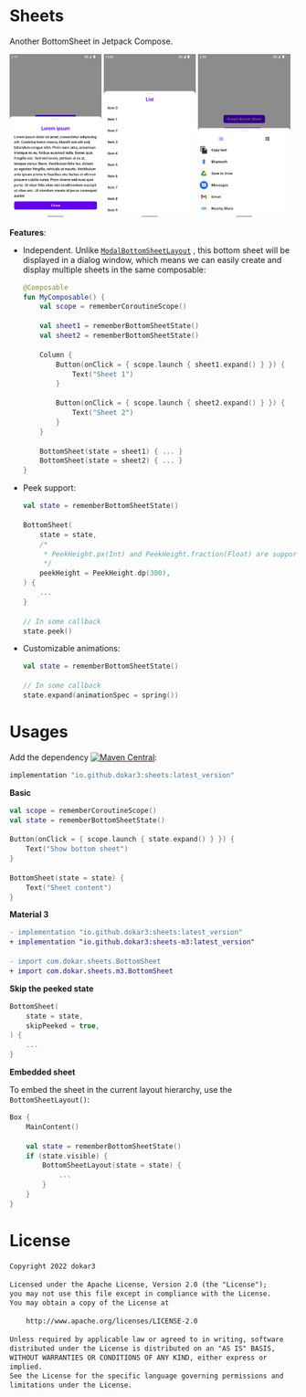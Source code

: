 # Sheets

Another BottomSheet in Jetpack Compose.

<a href="images/screenshot_simple.png"><img src="images/screenshot_simple.png" width="32%"/></a>
<a href="images/screenshot_list.png"><img src="images/screenshot_list.png" width="32%"/></a>
<a href="images/screenshot_intent-picker.png"><img src="images/screenshot_intent-picker.png" width="32%"/></a>

**Features**:

- Independent.
  Unlike [`ModalBottomSheetLayout`](https://developer.android.com/reference/kotlin/androidx/compose/material/package-summary#ModalBottomSheetLayout(kotlin.Function1,androidx.compose.ui.Modifier,androidx.compose.material.ModalBottomSheetState,androidx.compose.ui.graphics.Shape,androidx.compose.ui.unit.Dp,androidx.compose.ui.graphics.Color,androidx.compose.ui.graphics.Color,androidx.compose.ui.graphics.Color,kotlin.Function0))
  , this bottom sheet will be displayed in a dialog window, which means we can easily create and
  display multiple sheets in the same composable:

  ```kotlin
  @Composable
  fun MyComposable() {
      val scope = rememberCoroutineScope()

      val sheet1 = rememberBottomSheetState()
      val sheet2 = rememberBottomSheetState()

      Column {    
          Button(onClick = { scope.launch { sheet1.expand() } }) {
              Text("Sheet 1")
          }
  
          Button(onClick = { scope.launch { sheet2.expand() } }) {
              Text("Sheet 2")
          }
      }
  
      BottomSheet(state = sheet1) { ... }
      BottomSheet(state = sheet2) { ... }
  }
  ```


- Peek support:

  ```kotlin
  val state = rememberBottomSheetState()
  
  BottomSheet(
      state = state,
      /*
       * PeekHeight.px(Int) and PeekHeight.fraction(Float) are supported as well.
       */
      peekHeight = PeekHeight.dp(300),
  ) {
      ...
  }
  
  // In some callback
  state.peek()
  ```


- Customizable animations:

  ```kotlin
  val state = rememberBottomSheetState()
  
  // In some callback
  state.expand(animationSpec = spring())
  ```

# Usages

Add the
dependency [![Maven Central](https://maven-badges.herokuapp.com/maven-central/io.github.dokar3/sheets/badge.svg)](https://maven-badges.herokuapp.com/maven-central/io.github.dokar3/sheets):

```groovy
implementation "io.github.dokar3:sheets:latest_version"
```

**Basic**

```kotlin
val scope = rememberCoroutineScope()
val state = rememberBottomSheetState()

Button(onClick = { scope.launch { state.expand() } }) {
    Text("Show bottom sheet")
}

BottomSheet(state = state) {
    Text("Sheet content")
}
```

**Material 3**
```diff
- implementation "io.github.dokar3:sheets:latest_version"
+ implementation "io.github.dokar3:sheets-m3:latest_version"

- import com.dokar.sheets.BottomSheet
+ import com.dokar.sheets.m3.BottomSheet
```

**Skip the peeked state**

```kotlin
BottomSheet(
    state = state,
    skipPeeked = true,
) {
    ...
}
```

**Embedded sheet**

To embed the sheet in the current layout hierarchy, use the `BottomSheetLayout()`:

```kotlin
Box {
    MainContent()

    val state = rememberBottomSheetState()
    if (state.visible) {
        BottomSheetLayout(state = state) {
            ...
        }
    }
}
```

# License

```
Copyright 2022 dokar3

Licensed under the Apache License, Version 2.0 (the "License");
you may not use this file except in compliance with the License.
You may obtain a copy of the License at

    http://www.apache.org/licenses/LICENSE-2.0

Unless required by applicable law or agreed to in writing, software
distributed under the License is distributed on an "AS IS" BASIS,
WITHOUT WARRANTIES OR CONDITIONS OF ANY KIND, either express or implied.
See the License for the specific language governing permissions and
limitations under the License.
```
